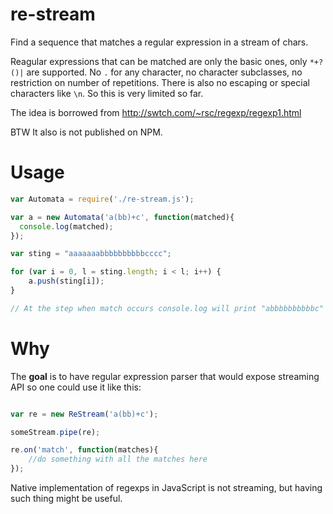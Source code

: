 re-stream
=========

Find a sequence that matches a regular expression in a stream of chars.

Reagular expressions that can be matched are only the basic ones, only `*+?()|` are supported.
No `.` for any character, no character subclasses, no restriction on number of repetitions. There is also no 
escaping or special characters like `\n`. So this is very limited so far.   

The idea is borrowed from http://swtch.com/~rsc/regexp/regexp1.html

BTW It also is not published on NPM.

Usage
=====

```javascript
var Automata = require('./re-stream.js');

var a = new Automata('a(bb)+c', function(matched){ 
  console.log(matched);
});

var sting = "aaaaaaabbbbbbbbbbcccc";

for (var i = 0, l = sting.length; i < l; i++) {
	a.push(sting[i]);
}

// At the step when match occurs console.log will print "abbbbbbbbbbc"

```

Why
===

The __goal__ is to have regular expression parser that would expose streaming API so one could use it like this:
```javascript

var re = new ReStream('a(bb)+c');

someStream.pipe(re);

re.on('match', function(matches){
	//do something with all the matches here 
});
```
Native implementation of regexps in JavaScript is not streaming, but having such thing might be useful.
